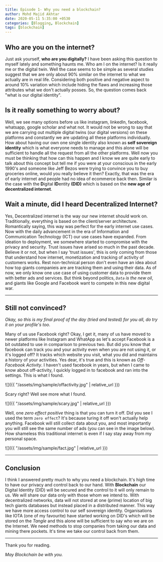 ```yaml
---
title: Episode 1- Why you need a blockchain?
author: Mohd Majid Akhtar
date: 2020-05-11 5:35:00 +0530
categories: [Blogging, Blockchain]
tags: [blockchain]
---
```


## Who are you on the internet?

Just ask yourself, **who are you digitally?** I have been asking this question to myself lately and something haunts me. Who am I on the internet? Is it really me or the digital twin. Well the case seems to be simple as several studies suggest that we are only about 90% similar on the internet to what we actually are in real life. Considering both positive and negative aspect to around 10% variation which include hiding the flaws and increasing those attributes what we don't actually posses. So, the question comes back "what is our digital identity". 

## Is it really something to worry about?

Well, we see many options before us like instagram, linkedIn, facebook, whatsapp, google scholar and what not. It would not be wrong to say that we are carrying out multiple digital twins (our digital versions) on these platforms and constantly we are updating all these platforms individually. How about having our own one single identity also known as **self sovereign identity** which is what everyone needs to manage and this alone will be sufficient to handle all the request from all the other platforms. Well now you must be thinking that how can this happen and I know we are quite early to talk about this concept but tell me if you were at your conscious in the early 1990's and someone like Jeff Bezos were trying to convince you to buy groceries online, would you really believe it then? Exactly, that was the era of early internet and people had no idea of ecommerce back then. Similar is the case with the **D**igital **ID**entity **(DID)** which is based on the **new age of decentralized internet**.

## Wait a minute, did I heard Decentralized Internet?

Yes, Decentralized internet is the way our new internet should work on. Traditionally, everything is based on the client/server architecture. Romantically saying, this way was perfect for the early internet use cases. Now with the daily advancement in the era of Information and Communication Technology (ICT) our use cases have expanded. From ideation to deployment, we somewhere started to compromise with the privacy and security. Trust issues have arised so much in the past decade. Believe it or not, but when I say 'trust issues', this is only coming from those that understand how internet, monetization and tracking of activity of customers works. Rest non-technical person don't even have an idea about how top giants companieis are are tracking them and using their data. As of now, we only know one use case of using customer data to provide them with better ads and services. But think beyond politics, *`Data` is the new oil*, and giants like Google and Facebook want to compete in this new digital war. 

***

## Still not convinced? 
*Okay, so this is my final proof of the day (tried and tested) for you all, do try it on your profile's too*.

Many of us use Facebook right? Okay, I get it, many of us have moved to newer platforms like Instagram and WhatApp as let's accept Facebook is a bit outdated to use in comparison to previous two. But did you know that facebook can track you and your activity even when you are not using it, or it's logged off? It tracks which website you visit, what you did and maintains a history of your activities. Yes dear, it's true and this is known as *Off-Facebook Activity*. I haven't used facebook in years, but when I came to know about off-activity, I quickly logged in to facebook and ran into the settings. This is what I found.

![]({{ "/assets/img/sample/offactivity.jpg" | relative_url }})

Scary right? Well see more what I found.

![]({{ "/assets/img/sample/scary.jpg" | relative_url }})

Well, one *zero effect positive* thing is that you can turn it off. Did you see I used the term `zero effect`? It's because turing it off won't actually help anything. Facebook will still collect data about you, and most importantly you will still see the same number of ads (you can see in the image below). How shameless this traditional internet is even if I say stay away from my personal space. 

![]({{ "/assets/img/sample/fact.jpg" | relative_url }})

***

## Conclusion
I think I answered pretty much to why you need a blockchain. It's high time to have our privacy and control back to our hand. With **Blockchain** our Digital Identity (DID) will be secured and the control to it will only remain to us. We will share our data only with those whom we intend to. With decentralized networks, data will not stored at one (prime) location of big tech giants databases but instead placed in a distributed manner. This way we have more access control to our self sovereign identity. Organisations like IOTA (one of my favourite) have started working on DID's which will be stored on the *Tangle* and this alone will be sufficient to say who we are on the Internet. We need methods to stop companies from taking our data and mining there pockets. It's time we take our control back from them. 

***
Thank you for reading.

*May Blockchain be with you.*

